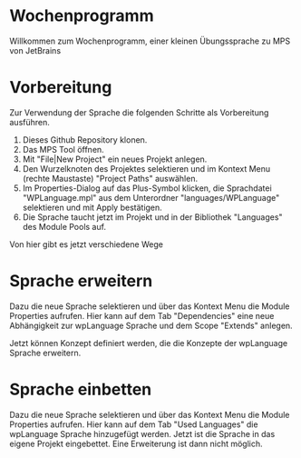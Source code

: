 # Wochenprogramm

Willkommen zum Wochenprogramm, einer kleinen Übungssprache zu MPS von JetBrains

# Vorbereitung

Zur Verwendung der Sprache die folgenden Schritte als Vorbereitung ausführen.

1. Dieses Github Repository klonen.
2. Das MPS Tool öffnen.
3. Mit "File|New Project" ein neues Projekt anlegen.
4. Den Wurzelknoten des Projektes selektieren und im Kontext Menu (rechte Maustaste) "Project Paths" auswählen.
5. Im Properties-Dialog auf das Plus-Symbol klicken, die Sprachdatei "WPLanguage.mpl" aus dem Unterordner "languages/WPLanguage" selektieren und mit Apply bestätigen.
6. Die Sprache taucht jetzt im Projekt und in der Bibliothek "Languages" des Module Pools auf.

Von hier gibt es jetzt verschiedene Wege

# Sprache erweitern

Dazu die neue Sprache selektieren und über das Kontext Menu die Module Properties aufrufen. Hier kann auf dem Tab
"Dependencies" eine neue Abhängigkeit zur wpLanguage Sprache und dem Scope "Extends" anlegen.

Jetzt können Konzept definiert werden, die die Konzepte der wpLanguage Sprache erweitern.

# Sprache einbetten

Dazu die neue Sprache selektieren und über das Kontext Menu die Module Properties aufrufen. Hier kann auf dem Tab
"Used Languages" die wpLanguage Sprache hinzugefügt werden. Jetzt ist die Sprache in das eigene Projekt eingebettet.
Eine Erweiterung ist dann nicht möglich.


